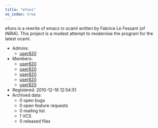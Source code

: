 ```yaml
---
title: "efuns"
no_index: true
---
```


efuns is a rewrite of emacs in ocaml written by Fabrice Le Fessant (of INRIA). This project is a modest attempt to modernise the program for the latest ocaml.


* Admins:
  * [user820](/users/user820)
* Members:
  * [user820](/users/user820)
  * [user820](/users/user820)
  * [user820](/users/user820)
  * [user820](/users/user820)
  * [user820](/users/user820)
* Registered: 2010-12-16 12:54:51
* Archived data:
  * 0 open bugs
  * 0 open feature requests
  * 0 mailing list
  * 1 VCS
  * 0 released files
